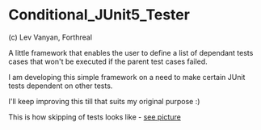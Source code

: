 # Conditional_JUnit5_Tester
(c) Lev Vanyan, Forthreal

A little framework that enables the user to define a list of dependant tests cases that won't be executed if the parent test cases failed.

I am developing this simple framework on a need to make certain JUnit tests dependent on other tests.

I'll keep improving this till that suits my original purpose :)

This is how skipping of tests looks like - [see picture](https://drive.google.com/open?id=1OEDz8DWXDkro9Klq-ppu4GbRk_ndMoQE)
